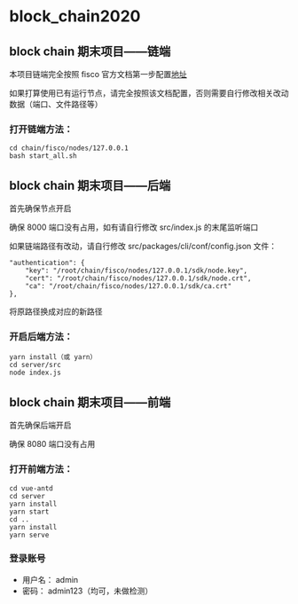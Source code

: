 # block_chain2020

## block chain 期末项目——链端

本项目链端完全按照 fisco 官方文档第一步配置[地址](https://fisco-bcos-documentation.readthedocs.io/zh_CN/latest/docs/installation.html)     

如果打算使用已有运行节点，请完全按照该文档配置，否则需要自行修改相关改动数据（端口、文件路径等）

### 打开链端方法：
```
cd chain/fisco/nodes/127.0.0.1
bash start_all.sh
```


## block chain 期末项目——后端

首先确保节点开启  

确保 8000 端口没有占用，如有请自行修改 src/index.js 的末尾监听端口    
 
如果链端路径有改动，请自行修改 src/packages/cli/conf/config.json 文件：
```
"authentication": {
    "key": "/root/chain/fisco/nodes/127.0.0.1/sdk/node.key",
    "cert": "/root/chain/fisco/nodes/127.0.0.1/sdk/node.crt",
    "ca": "/root/chain/fisco/nodes/127.0.0.1/sdk/ca.crt"
},
```
将原路径换成对应的新路径

### 开启后端方法：
```shell
yarn install（或 yarn）
cd server/src
node index.js
```


## block chain 期末项目——前端

首先确保后端开启
    
确保 8080 端口没有占用

### 打开前端方法：
```
cd vue-antd
cd server
yarn install
yarn start
cd ..
yarn install
yarn serve
```

### 登录账号
- 用户名： admin
- 密码： admin123（均可，未做检测）
